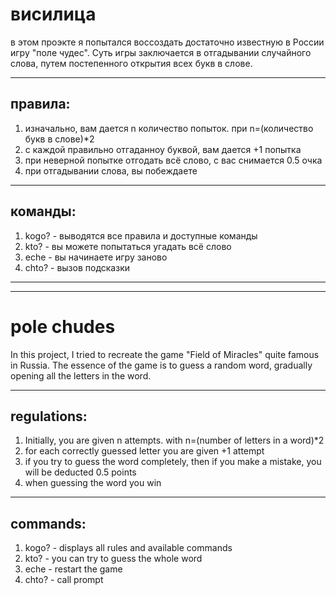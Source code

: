 # висилица
в этом проэкте я попытался воссоздать достаточно известную в России игру "поле чудес". Суть игры заключается в отгадывании случайного слова, путем постепенного открытия всех букв в слове.
___
## правила:
1. изначально, вам дается n количество попыток. при n=(количество букв в слове)*2
2. с каждой правильно отгаданноу буквой, вам дается +1 попытка
3. при неверной попытке отгодать всё слово, с вас снимается 0.5 очка
4. при отгадывании слова, вы побеждаете
___
## команды:
1. kogo? - выводятся все правила и доступные команды
2. kto? - вы можете попытаться угадать всё слово
3. eche - вы начинаете игру заново
4. chto? - вызов подсказки
___
___
# pole chudes
In this project, I tried to recreate the game "Field of Miracles" quite famous in Russia. The essence of the game is to guess a random word, gradually opening all the letters in the word.
___
## regulations:
1. Initially, you are given n attempts. with n=(number of letters in a word)*2
2. for each correctly guessed letter you are given +1 attempt
3. if you try to guess the word completely, then if you make a mistake, you will be deducted 0.5 points
4. when guessing the word you win
___
## commands:
1. kogo? - displays all rules and available commands
2. kto? - you can try to guess the whole word
3. eche - restart the game
4. chto? - call prompt
